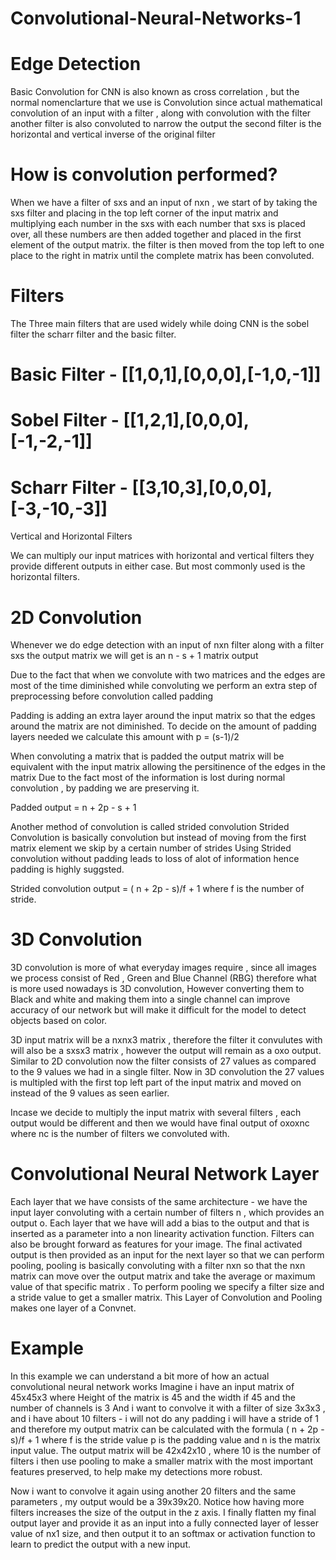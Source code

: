 # Convolutional-Neural-Networks-1

# Edge Detection 

Basic Convolution for CNN is also known as cross correlation , but the normal nomenclarture that we use is Convolution 
since actual mathematical convolution of an input with a filter , along with convolution with the filter
another filter is also convoluted to narrow the output the second filter is the horizontal and vertical inverse of the original filter

# How is convolution performed?
When we have a filter of sxs and an input of nxn , we start of by taking the sxs filter and placing in the top left corner of the input matrix
and multiplying each number in the sxs with each number that sxs is placed over, all these numbers are then added together and placed in the first element of the output
matrix. the filter is then moved from the top left to one place to the right in matrix until the complete matrix has been convoluted.

# Filters

The Three main filters that are used widely while doing CNN is the sobel filter the scharr filter
and the basic filter.

# Basic Filter - [[1,0,1],[0,0,0],[-1,0,-1]]
# Sobel Filter - [[1,2,1],[0,0,0],[-1,-2,-1]]
# Scharr Filter - [[3,10,3],[0,0,0],[-3,-10,-3]]

Vertical and Horizontal Filters

We can multiply our input matrices with horizontal and vertical filters they provide different outputs in either case. But most commonly used is the 
horizontal filters.

# 2D Convolution

Whenever we do edge detection with an input of nxn filter along with a filter sxs the output matrix
we will get is an n - s + 1 matrix output

Due to the fact that when we convolute with two matrices and the edges are most of the time diminished while convoluting
we perform an extra step of preprocessing before convolution called padding

Padding is adding an extra layer around the input matrix so that the edges around the matrix are not diminished.
To decide on the amount of padding layers needed we calculate this amount with p = (s-1)/2

When convoluting a matrix that is padded the output matrix will be equivalent with the input matrix allowing the persitinence of the edges in the matrix
Due to the fact most of the information is lost during normal convolution , by padding we are preserving it.

Padded output = n + 2p - s + 1

Another method of convolution is called strided convolution 
Strided Convolution is basically convolution but instead of moving from the first matrix element we skip by a certain number of strides
Using Strided convolution without padding leads to loss of alot of information hence padding is highly suggsted.

Strided convolution output = ( n + 2p - s)/f + 1 where f is the number of stride.

# 3D Convolution

3D convolution is more of what everyday images require , since all images we process consist of Red , Green and Blue Channel (RBG) therefore
what is more used nowadays is 3D convolution, However converting them to Black and white and making them into a single channel can improve accuracy of our network but
will make it difficult for the model to detect objects based on color.

3D input matrix will be a nxnx3 matrix , therefore the filter it convulutes with will also be a sxsx3 matrix , however the output will remain as a oxo output.
Similar to 2D convolution now the filter consists of 27 values as compared to the 9 values we had in a single filter. Now in 3D convolution
the 27 values is multipled with the first top left part of the input matrix and moved on instead of the 9 values as seen earlier. 

Incase we decide to multiply the input matrix with several filters , each output would be different and then we would have final output of oxoxnc
where nc is the number of filters we convoluted with.

# Convolutional Neural Network Layer

Each layer that we have consists of the same architecture  - we have the input layer convoluting with a certain number of filters n , which provides an output o. Each layer that we have will add a bias to the output and that is inserted as a parameter into a non linearity activation function. Filters can also be brought forward as features for your image. The final activated output is then provided as an input for the next layer so that we can perform pooling, pooling is basically convoluting with a filter nxn so that the nxn matrix can move over the output matrix and take the average or maximum value of that specific matrix . To perform pooling we specify a filter size and a stride value to get a smaller matrix. This Layer of Convolution and Pooling makes one layer of a Convnet.

# Example

In this example we can understand a bit more of how an actual convolutional neural network works
Imagine i have an input matrix of 45x45x3 where Height of the matrix is 45 and the width if 45 and the number of channels is 3
And i want to convolve it with a filter of size 3x3x3 , and i have about 10 filters - i will not do any padding i will have a stride of 1 and therefore my output matrix can be calculated with the formula ( n + 2p - s)/f + 1  where f is the stride value p is the padding value and n is the matrix input value. The output matrix will be 42x42x10 , where 10 is the number of filters i then use pooling to make a smaller matrix with the most important features preserved, to help make my detections more robust.

Now i want to convolve it again using another 20 filters and the same parameters , my output would be a 39x39x20. Notice how having more filters increases the size of the output in the z axis. I finally flatten my final output layer and provide it as an input into a fully connected layer of lesser value of nx1 size, and then output it to an softmax or activation function to learn to predict the output with a new input.

